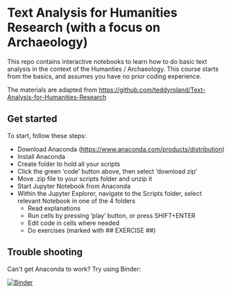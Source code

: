 # Text Analysis for Humanities Research (with a focus on Archaeology)

This repo contains interactive notebooks to learn how to do basic text analysis in the context of the Humanties / Archaeology. This course starts from the basics, and assumes you have no prior coding experience.

The materials are adapted from https://github.com/teddyroland/Text-Analysis-for-Humanities-Research
 

## Get started 

To start, follow these steps:

- Download Anaconda (https://www.anaconda.com/products/distribution)
- Install Anaconda
- Create folder to hold all your scripts
- Click the green ‘code’ button above, then select ‘download zip’
- Move .zip file to your scripts folder and unzip it
- Start Jupyter Notebook from Anaconda
- Within the Jupyter Explorer, navigate to the Scripts folder, select relevant Notebook in one of the 4 folders
	- Read explanations
	- Run cells by pressing ‘play’ button, or press SHIFT+ENTER
	- Edit code in cells where needed
	- Do exercises (marked with ## EXERCISE ##)
	

## Trouble shooting

Can't get Anaconda to work? Try using Binder:

[![Binder](https://mybinder.org/badge_logo.svg)](https://mybinder.org/v2/gh/alexbrandsen/Text-Analysis-for-Humanities-research/master)



